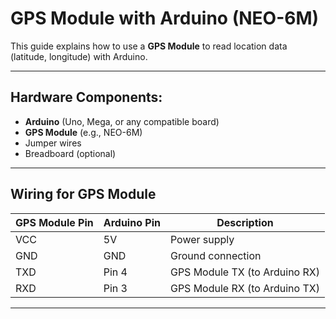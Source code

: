 # GPS Module with Arduino (NEO-6M)

This guide explains how to use a **GPS Module** to read location data (latitude, longitude) with Arduino.

---

## Hardware Components:
- **Arduino** (Uno, Mega, or any compatible board)
- **GPS Module** (e.g., NEO-6M)
- Jumper wires
- Breadboard (optional)

---

## Wiring for GPS Module

| **GPS Module Pin** | **Arduino Pin**    | **Description**                   |
|---------------------|--------------------|------------------------------------|
| VCC                 | 5V                | Power supply                      |
| GND                 | GND               | Ground connection                 |
| TXD                 | Pin 4             | GPS Module TX (to Arduino RX)     |
| RXD                 | Pin 3             | GPS Module RX (to Arduino TX)     |

---
